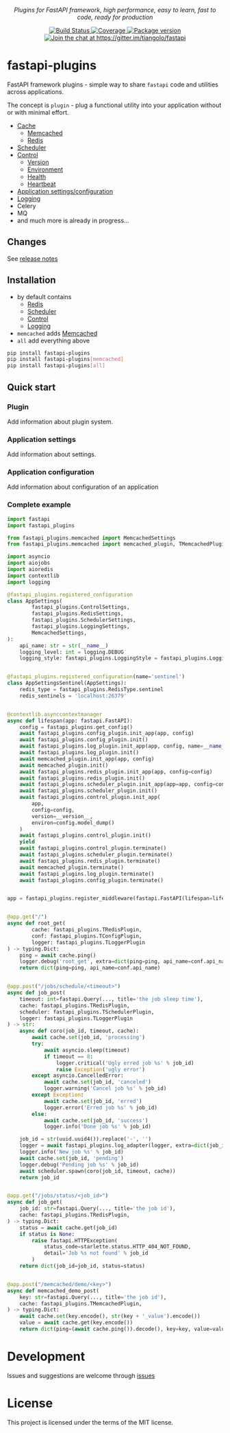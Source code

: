 <p align="center">
    <em>Plugins for FastAPI framework, high performance, easy to learn, fast to code, ready for production</em>
</p>
<p align="center">
<a href="https://travis-ci.org/madkote/fastapi-plugins" target="_blank">
    <img src="https://travis-ci.org/madkote/fastapi_plugins.svg?branch=master" alt="Build Status">
</a>
<a href="https://codecov.io/gh/madkote/fastapi-plugins" target="_blank">
    <img src="https://codecov.io/gh/madkote/fastapi_plugins/branch/master/graph/badge.svg" alt="Coverage">
</a>
<a href="https://pypi.org/project/fastapi-plugins" target="_blank">
    <img src="https://img.shields.io/pypi/v/fastapi_plugins.svg" alt="Package version">
</a>
<a href="https://gitter.im/tiangolo/fastapi?utm_source=badge&utm_medium=badge&utm_campaign=pr-badge&utm_content=badge" target="_blank">
    <img src="https://badges.gitter.im/tiangolo/fastapi.svg" alt="Join the chat at https://gitter.im/tiangolo/fastapi">
</a>
</p>

# fastapi-plugins
FastAPI framework plugins - simple way to share `fastapi` code and utilities across applications.

The concept is `plugin` - plug a functional utility into your application without or with minimal effort.

* [Cache](./docs/cache.md)
  * [Memcached](./docs/cache.md#memcached)
  * [Redis](./docs/cache.md#redis)
* [Scheduler](./docs/scheduler.md)
* [Control](./docs/control.md)
  * [Version](./docs/control.md#version)
  * [Environment](./docs/control.md#environment)
  * [Health](./docs/control.md#health)
  * [Heartbeat](./docs/control.md#heartbeat)
* [Application settings/configuration](./docs/settings.md)
* [Logging](./docs/logger.md)
* Celery
* MQ
* and much more is already in progress...

## Changes
See [release notes](CHANGES.md)

## Installation
* by default contains
  * [Redis](./docs/cache.md#redis)
  * [Scheduler](./docs/scheduler.md)
  * [Control](./docs/control.md)
  * [Logging](./docs/logger.md)
* `memcached` adds [Memcached](#memcached)
* `all` add everything above

```sh
pip install fastapi-plugins
pip install fastapi-plugins[memcached]
pip install fastapi-plugins[all]
```

## Quick start
### Plugin
Add information about plugin system.
### Application settings
Add information about settings.
### Application configuration
Add information about configuration of an application
### Complete example
```python
import fastapi
import fastapi_plugins

from fastapi_plugins.memcached import MemcachedSettings
from fastapi_plugins.memcached import memcached_plugin, TMemcachedPlugin

import asyncio
import aiojobs
import aioredis
import contextlib
import logging

@fastapi_plugins.registered_configuration
class AppSettings(
        fastapi_plugins.ControlSettings,
        fastapi_plugins.RedisSettings,
        fastapi_plugins.SchedulerSettings,
        fastapi_plugins.LoggingSettings,
        MemcachedSettings,
):
    api_name: str = str(__name__)
    logging_level: int = logging.DEBUG
    logging_style: fastapi_plugins.LoggingStyle = fastapi_plugins.LoggingStyle.logjson


@fastapi_plugins.registered_configuration(name='sentinel')
class AppSettingsSentinel(AppSettings):
    redis_type = fastapi_plugins.RedisType.sentinel
    redis_sentinels = 'localhost:26379'


@contextlib.asynccontextmanager
async def lifespan(app: fastapi.FastAPI):
    config = fastapi_plugins.get_config()
    await fastapi_plugins.config_plugin.init_app(app, config)
    await fastapi_plugins.config_plugin.init()
    await fastapi_plugins.log_plugin.init_app(app, config, name=__name__)
    await fastapi_plugins.log_plugin.init()
    await memcached_plugin.init_app(app, config)
    await memcached_plugin.init()
    await fastapi_plugins.redis_plugin.init_app(app, config=config)
    await fastapi_plugins.redis_plugin.init()
    await fastapi_plugins.scheduler_plugin.init_app(app=app, config=config)
    await fastapi_plugins.scheduler_plugin.init()
    await fastapi_plugins.control_plugin.init_app(
        app,
        config=config,
        version=__version__,
        environ=config.model_dump()
    )
    await fastapi_plugins.control_plugin.init()
    yield
    await fastapi_plugins.control_plugin.terminate()
    await fastapi_plugins.scheduler_plugin.terminate()
    await fastapi_plugins.redis_plugin.terminate()
    await memcached_plugin.terminate()
    await fastapi_plugins.log_plugin.terminate()
    await fastapi_plugins.config_plugin.terminate()


app = fastapi_plugins.register_middleware(fastapi.FastAPI(lifespan=lifespan))


@app.get("/")
async def root_get(
        cache: fastapi_plugins.TRedisPlugin,
        conf: fastapi_plugins.TConfigPlugin,
        logger: fastapi_plugins.TLoggerPlugin
) -> typing.Dict:
    ping = await cache.ping()
    logger.debug('root_get', extra=dict(ping=ping, api_name=conf.api_name))
    return dict(ping=ping, api_name=conf.api_name)


@app.post("/jobs/schedule/<timeout>")
async def job_post(
    timeout: int=fastapi.Query(..., title='the job sleep time'),
    cache: fastapi_plugins.TRedisPlugin,
    scheduler: fastapi_plugins.TSchedulerPlugin,
    logger: fastapi_plugins.TLoggerPlugin
) -> str:
    async def coro(job_id, timeout, cache):
        await cache.set(job_id, 'processing')
        try:
            await asyncio.sleep(timeout)
            if timeout == 8:
                logger.critical('Ugly erred job %s' % job_id)
                raise Exception('ugly error')
        except asyncio.CancelledError:
            await cache.set(job_id, 'canceled')
            logger.warning('Cancel job %s' % job_id)
        except Exception:
            await cache.set(job_id, 'erred')
            logger.error('Erred job %s' % job_id)
        else:
            await cache.set(job_id, 'success')
            logger.info('Done job %s' % job_id)

    job_id = str(uuid.uuid4()).replace('-', '')
    logger = await fastapi_plugins.log_adapter(logger, extra=dict(job_id=job_id, timeout=timeout))    # noqa E501
    logger.info('New job %s' % job_id)
    await cache.set(job_id, 'pending')
    logger.debug('Pending job %s' % job_id)
    await scheduler.spawn(coro(job_id, timeout, cache))
    return job_id


@app.get("/jobs/status/<job_id>")
async def job_get(
    job_id: str=fastapi.Query(..., title='the job id'),
    cache: fastapi_plugins.TRedisPlugin,
) -> typing.Dict:
    status = await cache.get(job_id)
    if status is None:
        raise fastapi.HTTPException(
            status_code=starlette.status.HTTP_404_NOT_FOUND,
            detail='Job %s not found' % job_id
        )
    return dict(job_id=job_id, status=status)


@app.post("/memcached/demo/<key>")
async def memcached_demo_post(
    key: str=fastapi.Query(..., title='the job id'),
    cache: fastapi_plugins.TMemcachedPlugin,
) -> typing.Dict:
    await cache.set(key.encode(), str(key + '_value').encode())
    value = await cache.get(key.encode())
    return dict(ping=(await cache.ping()).decode(), key=key, value=value)
```

# Development
Issues and suggestions are welcome through [issues](https://github.com/madkote/fastapi-plugins/issues)

# License
This project is licensed under the terms of the MIT license.

